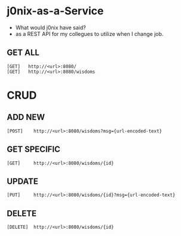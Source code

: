 # j0nix-as-a-Service
* What would j0nix have said?
* as a REST API for my collegues to utilize when I change job.
## GET ALL
```
[GET]   http://<url>:8080/
[GET]   http://<url>:8080/wisdoms
```
# CRUD
## ADD NEW
```
[POST]    http://<url>:8080/wisdoms?msg={url-encoded-text}
```
## GET SPECIFIC 
```
[GET]     http://<url>:8080/wisdoms/{id}
```
## UPDATE
```
[PUT]     http://<url>:8080/wisdoms/{id}?msg={url-encoded-text}
```
## DELETE
```
[DELETE]  http://<url>:8080/wisdoms/{id}
```

